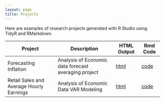 ```yaml
---
layout: page
title: Projects
---
```


Here are examples of research projects generated with R Studio using TidyR and RMarkdown.

Project | Description | HTML Output | Rmd Code
--- | --- | --- | ---
Forecasting Inflation | Analysis of Economic data forecast averaging project | [html](https://jehaywood7.github.io/Forecasting_Inflation/) | [code](https://github.com/jehaywood7/Forecasting_Inflation)
Retail Sales and Average Hourly Earnings | Analysis of Economic Data VAR Modeling | [html](https://jehaywood7.github.io/VAR-VECM/) | [code](https://github.com/jehaywood7/VAR-VECM/)